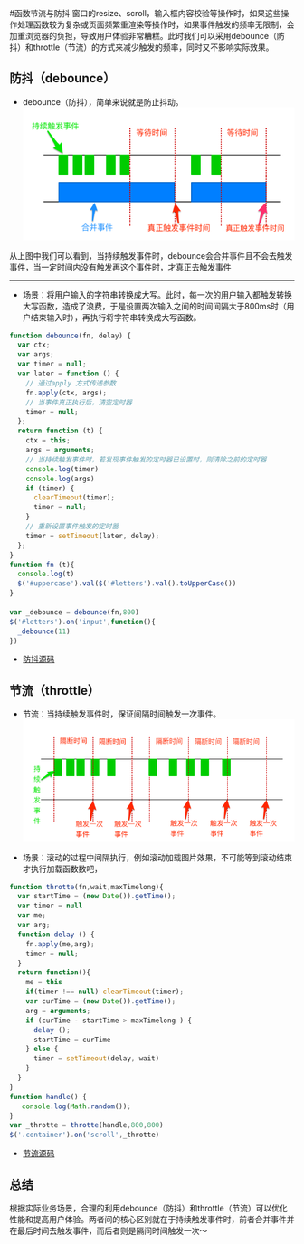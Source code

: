 #函数节流与防抖
窗口的resize、scroll，输入框内容校验等操作时，如果这些操作处理函数较为复杂或页面频繁重渲染等操作时，如果事件触发的频率无限制，会加重浏览器的负担，导致用户体验非常糟糕。此时我们可以采用debounce（防抖）和throttle（节流）的方式来减少触发的频率，同时又不影响实际效果。

## 防抖（debounce）
- debounce（防抖），简单来说就是防止抖动。
![debounce](./img/1.png)

从上图中我们可以看到，当持续触发事件时，debounce会合并事件且不会去触发事件，当一定时间内没有触发再这个事件时，才真正去触发事件
***

- 场景：将用户输入的字符串转换成大写。此时，每一次的用户输入都触发转换大写函数，造成了浪费，于是设置两次输入之间的时间间隔大于800ms时（用户结束输入时），再执行将字符串转换成大写函数。

```js
function debounce(fn, delay) {
  var ctx;
  var args;
  var timer = null;
  var later = function () {
    // 通过apply 方式传递参数
    fn.apply(ctx, args);
    // 当事件真正执行后，清空定时器
    timer = null;
  };
  return function (t) {
    ctx = this;
    args = arguments;
    // 当持续触发事件时，若发现事件触发的定时器已设置时，则清除之前的定时器
    console.log(timer)
    console.log(args)
    if (timer) {
      clearTimeout(timer);
      timer = null;
    }
    // 重新设置事件触发的定时器
    timer = setTimeout(later, delay);
  };
}
function fn (t){ 
  console.log(t)
  $('#uppercase').val($('#letters').val().toUpperCase())
}

var _debounce = debounce(fn,800)
$('#letters').on('input',function(){
  _debounce(11)
})

```
- [防抖源码](https://codepen.io/langyazhixue/pen/oddXjq)

## 节流（throttle）
- 节流：当持续触发事件时，保证间隔时间触发一次事件。
![throttle](./img/2.png)

- 场景：滚动的过程中间隔执行，例如滚动加载图片效果，不可能等到滚动结束才执行加载函数数吧，

```js
function throtte(fn,wait,maxTimelong){
  var startTime = (new Date()).getTime();
  var timer = null
  var me;
  var arg;
  function delay () {
    fn.apply(me,arg);
    timer = null;
  }
  return function(){
    me = this
    if(timer !== null) clearTimeout(timer);
    var curTime = (new Date()).getTime();
    arg = arguments;
    if (curTime - startTime > maxTimelong ) {
      delay ();
      startTime = curTime
    } else {
      timer = setTimeout(delay, wait)
    }
  }
}
function handle() {
   console.log(Math.random()); 
}
var _throtte = throtte(handle,800,800)
$('.container').on('scroll',_throtte)

```
- [节流源码](https://codepen.io/langyazhixue/pen/KRRVKr)

## 总结
根据实际业务场景，合理的利用debounce（防抖）和throttle（节流）可以优化性能和提高用户体验。两者间的核心区别就在于持续触发事件时，前者合并事件并在最后时间去触发事件，而后者则是隔间时间触发一次～


